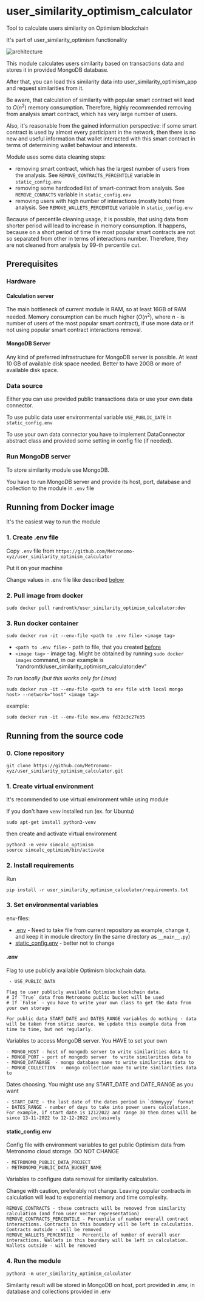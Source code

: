 # user_similarity_optimism_calculator
Tool to calculate users similarity on Optimism blockchain

It's part of user_similarity_optimism functionality

![architecture](http://dl3.joxi.net/drive/2024/02/25/0016/0232/1081576/76/fcf7b0a8f8.jpg)

This module calculates users similarity based on transactions data and stores it in provided MongoDB database.

After that, you can load this similarity data into user_similarity_optimism_app and request similarities from it.

Be aware, that calculation of similarity with popular smart contract will lead to $O(n^2)$ memory consumption. Therefore, highly recommended removing from analysis smart contract, which has very large number of users.

Also, it's reasonable from the gained information perspective: if some smart contract is used by almost every participant in the network, then there is no new and useful information that wallet interacted with this smart contract in terms of determining wallet behaviour and interests.

Module uses some data cleaning steps:
- removing smart contract, which has the largest number of users from the analysis. See `REMOVE_CONTRACTS_PERCENTILE` variable in `static_config.env` 
- removing some hardcoded list of smart-contract from analysis. See `REMOVE_CONRACTS` variable in `static_config.env`
- removing users with high number of interactions (mostly bots) from analysis. See `REMOVE_WALLETS_PERCENTILE` variable in `static_config.env`

Because of percentile cleaning usage, it is possible, that using data from shorter period will lead to increase in memory consumption.
It happens, because on a short period of time the most popular smart contracts are not so separated from other in terms of interactions number. Therefore, they are not cleaned from analysis by 99-th percentile cut.

## Prerequisites

### Hardware
#### Calculation server
The main bottleneck of current module is RAM, so at least 16GB of RAM needed. Memory consumption can be much higher ($O(n^2)$, where $n$ - is number of users of the most popular smart contract), if use more data or if not using popular smart contract interactions removal.

#### MongoDB Server
Any kind of preferred infrastructure for MongoDB server is possible. At least 10 GB of available disk space needed. Better to have 20GB or more of available disk space.

### Data source
Either you can use provided public transactions data or use your own data connector. 

To use public data user environmental variable `USE_PUBLIC_DATE` in `static_config.env`

To use your own data connector you have to implement DataConnector abstract class and provided some setting in config file (if needed). 

### Run MongoDB server

To store similarity module use MongoDB. 

You have to run MongoDB server and provide its host, port, database and collection to the module in `.env` file

## Running from Docker image
It's the easiest way to run the module

### 1. Create .env file

Copy `.env` file from `https://github.com/Metronomo-xyz/user_similarity_optimism_calculator`

Put it on your machine

Change values in .env file like described [below](#env)

### 2. Pull image from docker

```
sudo docker pull randromtk/user_similarity_optimism_calculator:dev
```

### 3. Run docker container

```
sudo docker run -it --env-file <path to .env file> <image tag>
```

- `<path to .env file>` - path to file, that you created [before](#1createenvfile)
- `<image tag>` - image tag. Might be obtained by running `sudo docker images` command, in our example is "randromtk/user_similarity_optimism_calculator:dev"

*To run locally (but this works only for Linux)*

```
sudo docker run -it --env-file <path to env file with local mongo host> --network="host" <image tag>
```

example:
```
sudo docker run -it --env-file new.env fd32c3c27e35
```

## Running from the source code

### 0. Clone repository

`git clone https://github.com/Metronomo-xyz/user_similarity_optimism_calculator.git`

### 1. Create virtual environment

It's recommended to use virtual environment while using module

If you don't have `venv` installed run (ex. for Ubuntu)
```
sudo apt-get install python3-venv
```
then create and activate virtual environment
```
python3 -m venv simcalc_optimism
source simcalc_optimism/bin/activate
```

### 2. Install requirements
Run
```
pip install -r user_similarity_optimism_calculator/requirements.txt
```

### 3. Set environmental variables

env-files:
- [.env](#env) - Need to take file from current repository as example, change it, and keep it in module directory (in the same directory as `__main__.py`)
- [static_config.env](#static_configenv) - better not to change

#### .env
Flag to use publicly available Optimism blockchain data.
```
 - USE_PUBLIC_DATA
 
Flag to user publicly available Optimism blockchain data.
# If `True` data from Metronomo public bucket will be used
# If `False` - you have to write your own class to get the data from your own storage 

For public data START_DATE and DATES_RANGE variables do nothing - data will be taken from static source. We update this example data from time to time, but not regularly.

```

Variables to access MongoDB server. You HAVE to set your own

```
- MONGO_HOST - host of mongodb server to write similarities data to
- MONGO_PORT - port of mongodb server  to write similarities data to
- MONGO_DATABASE  - mongo database name to write similarities data to
- MONGO_COLLECTION  - mongo collection name to write similarities data to
```

Dates choosing. You might use any START_DATE and DATE_RANGE as you want
```
- START_DATE - the last date of the dates period in `ddmmyyyy` format
- DATES_RANGE - number of days to take into power users calculation. For example, if start date is 12122022 and range 30 then dates will be since 13-11-2022 to 12-12-2022 inclusively
```
#### static_config.env
Config file with environment variables to get public Optimism data from Metronomo cloud storage. DO NOT CHANGE
```
- METRONOMO_PUBLIC_DATA_PROJECT
- METRONOMO_PUBLIC_DATA_BUCKET_NAME
```

Variables to configure data removal for similarity calculation.

Change with caution, preferably not change. Leaving popular contracts in calculation will lead to exponential memory and time complexity.

```
REMOVE_CONTRACTS - these contracts will be removed from similarity calculation (and from user vector representation)
REMOVE_CONTRACTS_PERCENTILE - Percentile of number overall contract interactions. Contracts in this boundary will be left in calculation. Contracts outside - will be removed
REMOVE_WALLETS_PERCENTILE - Percentile of number of overall user interactions. Wallets in this boundary will be left in calculation. Wallets outside - will be removed
```

### 4. Run the module

```python3 -m user_similarity_optimism_calculator```

Similarity result will be stored in MongoDB on host, port provided in .env, in database and collections provided in .env

